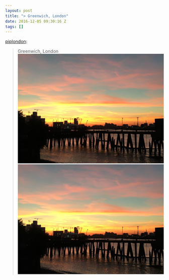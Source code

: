 ```yaml
---
layout: post
title: "> Greenwich, London"
date: 2016-12-05 09:30:16 Z
tags: []
---
```

[piplondon](http://pipobscure.uk/post/153916572292/greenwich-london):

> Greenwich, London
![](/media/2016/12/154070674432_0.jpg)
![](/media/2016/12/154070674432_1.jpg)

